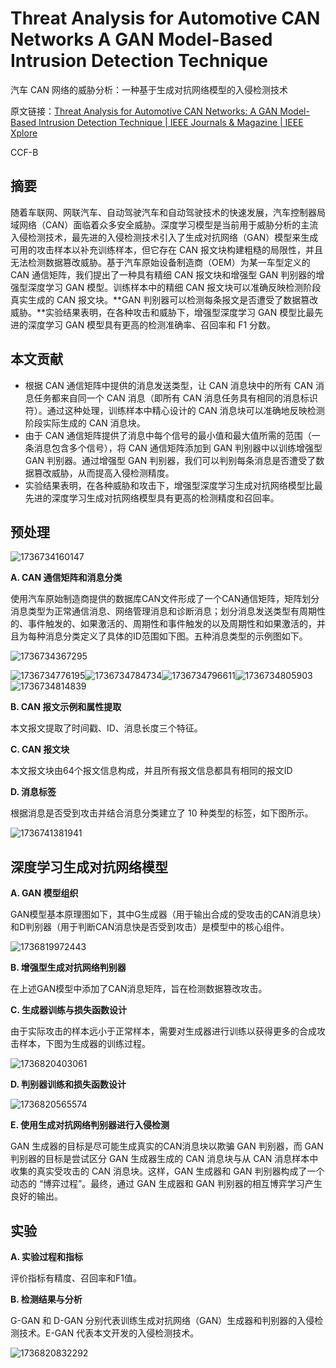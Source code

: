 # Threat Analysis for Automotive CAN Networks A GAN Model-Based Intrusion Detection Technique

汽车 CAN 网络的威胁分析：一种基于生成对抗网络模型的入侵检测技术

原文链接：[Threat Analysis for Automotive CAN Networks: A GAN Model-Based Intrusion Detection Technique | IEEE Journals &amp; Magazine | IEEE Xplore](https://ieeexplore.ieee.org/document/9352238)

CCF-B

## 摘要

随着车联网、网联汽车、自动驾驶汽车和自动驾驶技术的快速发展，汽车控制器局域网络（CAN）面临着众多安全威胁。深度学习模型是当前用于威胁分析的主流入侵检测技术，最先进的入侵检测技术引入了生成对抗网络（GAN）模型来生成可用的攻击样本以补充训练样本，但它存在 CAN 报文块构建粗糙的局限性，并且无法检测数据篡改威胁。基于汽车原始设备制造商（OEM）为某一车型定义的 CAN 通信矩阵，我们提出了一种具有精细 CAN 报文块和增强型 GAN 判别器的增强型深度学习 GAN 模型。训练样本中的精细 CAN 报文块可以准确反映检测阶段真实生成的 CAN 报文块。**GAN 判别器可以检测每条报文是否遭受了数据篡改威胁。**实验结果表明，在各种攻击和威胁下，增强型深度学习 GAN 模型比最先进的深度学习 GAN 模型具有更高的检测准确率、召回率和 F1 分数。

## 本文贡献

* 根据 CAN 通信矩阵中提供的消息发送类型，让 CAN 消息块中的所有 CAN 消息任务都来自同一个 CAN 消息（即所有 CAN 消息任务具有相同的消息标识符）。通过这种处理，训练样本中精心设计的 CAN 消息块可以准确地反映检测阶段实际生成的 CAN 消息块。
* 由于 CAN 通信矩阵提供了消息中每个信号的最小值和最大值所需的范围（一条消息包含多个信号），将 CAN 通信矩阵添加到 GAN 判别器中以训练增强型 GAN 判别器。通过增强型 GAN 判别器，我们可以判别每条消息是否遭受了数据篡改威胁，从而提高入侵检测精度。
* 实验结果表明，在各种威胁和攻击下，增强型深度学习生成对抗网络模型比最先进的深度学习生成对抗网络模型具有更高的检测精度和召回率。

## 预处理

![1736734160147](image/note/1736734160147.png)

**A. CAN 通信矩阵和消息分类**

使用汽车原始制造商提供的数据库CAN文件形成了一个CAN通信矩阵，矩阵划分消息类型为正常通信消息、网络管理消息和诊断消息；划分消息发送类型有周期性的、事件触发的、如果激活的、周期性和事件触发的以及周期性和如果激活的，并且为每种消息分类定义了具体的ID范围如下图。五种消息类型的示例图如下。

![1736734367295](image/note/1736734367295.png)

![1736734776195](image/note/1736734776195.png)![1736734784734](image/note/1736734784734.png)![1736734796611](image/note/1736734796611.png)![1736734805903](image/note/1736734805903.png)![1736734814839](image/note/1736734814839.png)

**B. CAN 报文示例和属性提取**

本文报文提取了时间戳、ID、消息长度三个特征。

**C. CAN 报文块**

本文报文块由64个报文信息构成，并且所有报文信息都具有相同的报文ID

**D. 消息标签**

根据消息是否受到攻击并结合消息分类建立了 10 种类型的标签，如下图所示。

![1736741381941](image/note/1736741381941.png)

## 深度学习生成对抗网络模型

**A. GAN 模型组织**

GAN模型基本原理图如下，其中G生成器（用于输出合成的受攻击的CAN消息块）和D判别器（用于判断CAN消息快是否受到攻击）是模型中的核心组件。

![1736819972443](image/note/1736819972443.png)

**B. 增强型生成对抗网络判别器**

在上述GAN模型中添加了CAN消息矩阵，旨在检测数据篡改攻击。

**C. 生成器训练与损失函数设计**

由于实际攻击的样本远小于正常样本，需要对生成器进行训练以获得更多的合成攻击样本，下图为生成器的训练过程。

![1736820403061](image/note/1736820403061.png)

**D. 判别器训练和损失函数设计**

![1736820565574](image/note/1736820565574.png)

**E. 使用生成对抗网络判别器进行入侵检测**

GAN 生成器的目标是尽可能生成真实的CAN消息块以欺骗 GAN 判别器，而 GAN 判别器的目标是尝试区分 GAN 生成器生成的 CAN 消息块与从 CAN 消息样本中收集的真实受攻击的 CAN 消息块。这样，GAN 生成器和 GAN 判别器构成了一个动态的 “博弈过程”。最终，通过 GAN 生成器和 GAN 判别器的相互博弈学习产生良好的输出。

## 实验

**A. 实验过程和指标**

评价指标有精度、召回率和F1值。

**B. 检测结果与分析**

G-GAN 和 D-GAN 分别代表训练生成对抗网络（GAN）生成器和判别器的入侵检测技术。E-GAN 代表本文开发的入侵检测技术。

![1736820832292](image/note/1736820832292.png)
